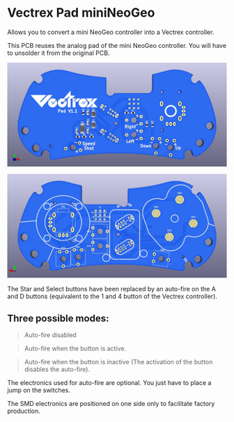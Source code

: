 # Vectrex Pad miniNeoGeo

Allows you to convert a mini NeoGeo controller into a Vectrex controller.

This PCB reuses the analog pad of the mini NeoGeo controller. You will have to unsolder it from the original PCB.

![PCB Top](https://github.com/Guimli/Vectrex-Pad-miniNeoGeo/raw/main/Vectrex%20Pad%20miniNeoGeo%20Top.jpg)

![PCB Bottom](https://github.com/Guimli/Vectrex-Pad-miniNeoGeo/raw/main/Vectrex%20Pad%20miniNeoGeo%20Bottom.jpg)

The Star and Select buttons have been replaced by an auto-fire on the A and D buttons (equivalent to the 1 and 4 button of the Vectrex controller).

## Three possible modes:

> Auto-fire disabled

> Auto-fire when the button is active.

> Auto-fire when the button is inactive (The activation of the button disables the auto-fire).

The electronics used for auto-fire are optional. You just have to place a jump on the switches.

The SMD electronics are positioned on one side only to facilitate factory production.
